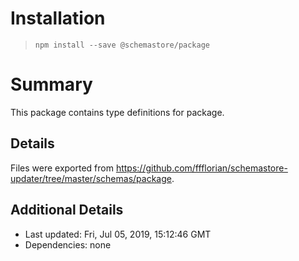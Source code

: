 # Installation
> `npm install --save @schemastore/package`

# Summary
This package contains type definitions for package.

## Details
Files were exported from https://github.com/ffflorian/schemastore-updater/tree/master/schemas/package.

## Additional Details
* Last updated: Fri, Jul 05, 2019, 15:12:46 GMT
* Dependencies: none

